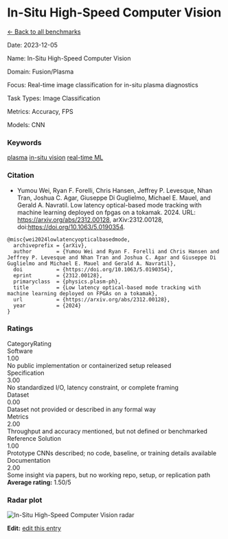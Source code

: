 # In-Situ High-Speed Computer Vision

<p><a class="md-button back-link" href="../">← Back to all benchmarks</a></p>
<div class="info-block meta-block">
  <p class="meta-row"><span class="meta-label">Date</span><span class="meta-sep">:</span> <span class="meta-value">2023-12-05</span></p>
  <p class="meta-row"><span class="meta-label">Name</span><span class="meta-sep">:</span> <span class="meta-value">In-Situ High-Speed Computer Vision</span></p>
  <p class="meta-row"><span class="meta-label">Domain</span><span class="meta-sep">:</span> <span class="meta-value">Fusion/Plasma</span></p>
  <p class="meta-row"><span class="meta-label">Focus</span><span class="meta-sep">:</span> <span class="meta-value">Real-time image classification for in-situ plasma diagnostics</span></p>
  <p class="meta-row"><span class="meta-label">Task Types</span><span class="meta-sep">:</span> <span class="meta-value">Image Classification</span></p>
  <p class="meta-row"><span class="meta-label">Metrics</span><span class="meta-sep">:</span> <span class="meta-value">Accuracy, FPS</span></p>
  <p class="meta-row"><span class="meta-label">Models</span><span class="meta-sep">:</span> <span class="meta-value">CNN</span></p>
</div>
<h3>Keywords</h3>

<div class="chips"><a class="chip chip-link" href="../#kw=plasma">plasma</a> <a class="chip chip-link" href="../#kw=in-situ%20vision">in-situ vision</a> <a class="chip chip-link" href="../#kw=real-time%20ML">real-time ML</a> </div>
<h3>Citation</h3>

- Yumou Wei, Ryan F. Forelli, Chris Hansen, Jeffrey P. Levesque, Nhan Tran, Joshua C. Agar, Giuseppe Di Guglielmo, Michael E. Mauel, and Gerald A. Navratil. Low latency optical-based mode tracking with machine learning deployed on fpgas on a tokamak. 2024. URL: https://arxiv.org/abs/2312.00128, arXiv:2312.00128, doi:https://doi.org/10.1063/5.0190354.

<pre><code class="language-bibtex">@misc{wei2024lowlatencyopticalbasedmode,
  archiveprefix = {arXiv},
  author        = {Yumou Wei and Ryan F. Forelli and Chris Hansen and Jeffrey P. Levesque and Nhan Tran and Joshua C. Agar and Giuseppe Di Guglielmo and Michael E. Mauel and Gerald A. Navratil},
  doi           = {https://doi.org/10.1063/5.0190354},
  eprint        = {2312.00128},
  primaryclass  = {physics.plasm-ph},
  title         = {Low latency optical-based mode tracking with machine learning deployed on FPGAs on a tokamak},
  url           = {https://arxiv.org/abs/2312.00128},
  year          = {2024}
}</code></pre>
<h3>Ratings</h3>
<div class="ratings-grid">
  <div class="ratings-head ratings-cell"><span>Category</span><span>Rating</span></div>
  <div class="rating-item">  <div class="rating-cat">Software</div>  <div class="rating-badge">1.00</div>  <div class="rating-bar"><span style="width:20%"></span></div>  <div class="rating-reason">No public implementation or containerized setup released
</div></div><div class="rating-item">  <div class="rating-cat">Specification</div>  <div class="rating-badge">3.00</div>  <div class="rating-bar"><span style="width:60%"></span></div>  <div class="rating-reason">No standardized I/O, latency constraint, or complete framing
</div></div><div class="rating-item">  <div class="rating-cat">Dataset</div>  <div class="rating-badge">0.00</div>  <div class="rating-bar"><span style="width:0%"></span></div>  <div class="rating-reason">Dataset not provided or described in any formal way
</div></div><div class="rating-item">  <div class="rating-cat">Metrics</div>  <div class="rating-badge">2.00</div>  <div class="rating-bar"><span style="width:40%"></span></div>  <div class="rating-reason">Throughput and accuracy mentioned, but not defined or benchmarked
</div></div><div class="rating-item">  <div class="rating-cat">Reference Solution</div>  <div class="rating-badge">1.00</div>  <div class="rating-bar"><span style="width:20%"></span></div>  <div class="rating-reason">Prototype CNNs described; no code, baseline, or training details available
</div></div><div class="rating-item">  <div class="rating-cat">Documentation</div>  <div class="rating-badge">2.00</div>  <div class="rating-bar"><span style="width:40%"></span></div>  <div class="rating-reason">Some insight via papers, but no working repo, setup, or replication path
</div></div>
</div>
<div class="avg-rating">  <strong>Average rating:</strong> <span class="badge badge--bad badge--sm">1.50/5</span></div><h3>Radar plot</h3>

<div class="radar-wrap"><img class="radar-img" alt="In-Situ High-Speed Computer Vision radar" src="../../../tex/images/in-situ_high-speed_computer_vision_radar.png" /></div>

<p><strong>Edit:</strong> <a href="https://github.com/mlcommons-science/benchmark/tree/main/source">edit this entry</a></p>
